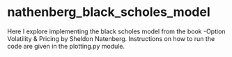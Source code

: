 # nathenberg_black_scholes_model
Here I explore implementing the black scholes model from the book -Option Volatility &amp; Pricing by Sheldon Natenberg. Instructions on how to run the code are given in the plotting.py module.
